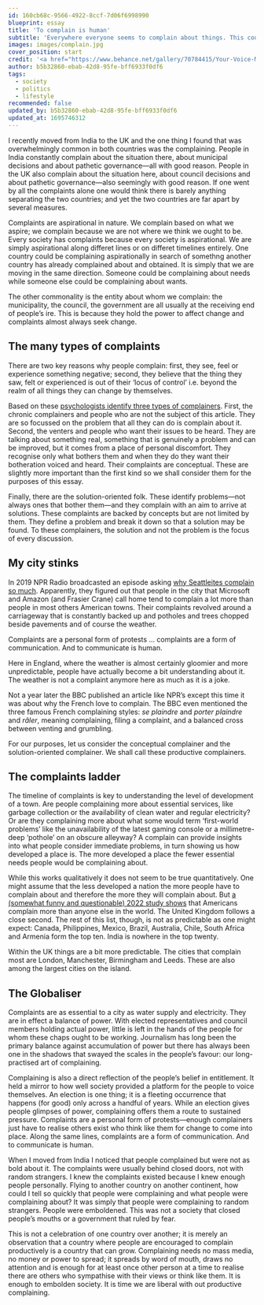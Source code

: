 ```yaml
---
id: 160cb68c-9566-4922-8ccf-7d06f6998990
blueprint: essay
title: 'To complain is human'
subtitle: 'Everywhere everyone seems to complain about things. This could be a good thing.'
images: images/complain.jpg
cover_position: start
credit: '<a href="https://www.behance.net/gallery/70784415/Your-Voice-Matters">Foreign Fauna, Emory Allen and Alicia Reece</a>'
author: b5b32860-ebab-42d8-95fe-bff6933f0df6
tags:
  - society
  - politics
  - lifestyle
recommended: false
updated_by: b5b32860-ebab-42d8-95fe-bff6933f0df6
updated_at: 1695746312
---
```

I recently moved from India to the UK and the one thing I found that was overwhelmingly common in both countries was the complaining. People in India constantly complain about the situation there, about municipal decisions and about pathetic governance—all with good reason. People in the UK also complain about the situation here, about council decisions and about pathetic governance—also seemingly with good reason. If one went by all the complaints alone one would think there is barely anything separating the two countries; and yet the two countries are far apart by several measures.

Complaints are aspirational in nature. We complain based on what we aspire; we complain because we are not where we think we ought to be. Every society has complaints because every society is aspirational. We are simply aspirational along differet lines or on differet timelines entirely. One country could be complaining aspirationally in search of somethng another country has already complained about and obtained. It is simply that we are moving in the same direction. Someone could be complaining about needs while someone else could be complaining about wants.

The other commonality is the entity about whom we complain: the municipality, the council, the government are all usually at the receiving end of people’s ire. This is because they hold the power to affect change and complaints almost always seek change.

## The many types of complaints

There are two key reasons why people complain: first, they see, feel or experience something negative; second, they believe that the thing they saw, felt or experienced is out of their ‘locus of control’ i.e. beyond the realm of all things they can change by themselves.

Based on these [psychologists identify three types of complainers](https://www.psychologytoday.com/gb/blog/significant-results/201706/the-three-types-complaining). First, the chronic complainers and people who are not the subject of this article. They are so focussed on the problem that all they can do is complain about it. Second, the venters and people who want their issues to be heard. They are talking about something real, something that is genuinely a problem and can be improved, but it comes from a place of personal discomfort. They recognise only what bothers them and when they do they want their botheration voiced and heard. Their complaints are conceptual. These are slightly more important than the first kind so we shall consider them for the purposes of this essay.

Finally, there are the solution-oriented folk. These identify problems—not always ones that bother them—and they complain with an aim to arrive at solutions. These complaints are backed by concepts but are not limited by them. They define a problem and break it down so that a solution may be found. To these complainers, the solution and not the problem is the focus of every discussion.

## My city stinks

In 2019 NPR Radio broadcasted an episode asking [why Seattleites complain so much](https://www.kuow.org/stories/why-do-seattleites-complain-so-much). Apparently, they figured out that people in the city that Microsoft and Amazon (and Frasier Crane) call home tend to complain a lot more than people in most others American towns. Their complaints revolved around a carriageway that is constantly backed up and potholes and trees chopped beside pavements and of course the weather.

<div class="quote">Complaints are a personal form of protests ... complaints are a form of communication. And to communicate is human.</div>

Here in England, where the weather is almost certainly gloomier and more unpredictable, people have actually become a bit understanding about it. The weather is not a complaint anymore here as much as it is a joke.

Not a year later the BBC published an article like NPR’s except this time it was about why the French love to complain. The BBC even mentioned the three famous French complaining styles: *se plaindre* and *porter plaindre* and *râler*, meaning complaining, filing a complaint, and a balanced cross between venting and grumbling.

For our purposes, let us consider the conceptual complainer and the solution-oriented complainer. We shall call these productive complainers.

## The complaints ladder

The timeline of complaints is key to understanding the level of development of a town. Are people complaining more about essential services, like garbage collection or the availability of clean water and regular electricity? Or are they complaining more about what some would term ‘first-world problems’ like the unavailability of the latest gaming console or a millimetre-deep ‘pothole’ on an obscure alleyway? A complain can provide insights into what people consider immediate problems, in turn showing us how developed a place is. The more developed a place the fewer essential needs people would be complaining about.

While this works qualitatively it does not seem to be true quantitatively. One might assume that the less developed a nation the more people have to complain about and therefore the more they will complain about. But [a (somewhat funny and questionable) 2022 study shows](https://bionic.co.uk/blog/business-insurance-cover-against-complaining-karens/) that Americans complain more than anyone else in the world. The United Kingdom follows a close second. The rest of this list, though, is not as predictable as one might expect: Canada, Philippines, Mexico, Brazil, Australia, Chile, South Africa and Armenia form the top ten. India is nowhere in the top twenty.

Within the UK things are a bit more predictable. The cities that complain most are London, Manchester, Birmingham and Leeds. These are also among the largest cities on the island.

## The Globaliser

Complaints are as essential to a city as water supply and electricity. They are in effect a balance of power. With elected representatives and council members holding actual power, little is left in the hands of the people for whom these chaps ought to be working. Journalism has long been the primary balance against accumulation of power but there has always been one in the shadows that swayed the scales in the people’s favour: our long-practised art of complaining.

Complaining is also a direct reflection of the people’s belief in entitlement. It held a mirror to how well society provided a platform for the people to voice themselves. An election is one thing; it is a fleeting occurrence that happens (for good) only across a handful of years. While an election gives people glimpses of power, complaining offers them a route to sustained pressure. Complaints are a personal form of protests—enough complainers just have to realise others exist who think like them for change to come into place. Along the same lines, complaints are a form of communication. And to communicate is human.

When I moved from India I noticed that people complained but were not as bold about it. The complaints were usually behind closed doors, not with random strangers. I knew the complaints existed because I knew enough people personally. Flying to another country on another continent, how could I tell so quickly that people were complaining and what people were complaining about? It was simply that people were complaining to random strangers. People were emboldened. This was not a society that closed people’s mouths or a government that ruled by fear.

This is not a celebration of one country over another; it is merely an observation that a country where people are encouraged to complain productively is a country that can grow. Complaining needs no mass media, no money or power to spread; it spreads by word of mouth, draws no attention and is enough for at least once other person at a time to realise there are others who sympathise with their views or think like them. It is enough to embolden society. It is time we are liberal with out productive complaining.